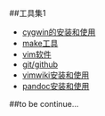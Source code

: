 <!---title:提高效率的工具的使用和安装-->

##工具集1

* [cygwin的安装和使用](install_and_use_cygwin.html)
* [make工具](use_make.html)
* [vim软件](vim.html)
* [git/github]()
* [vimwiki安装和使用](install_vimwiki.html)
* [pandoc安装和使用](install_pandoc.html)

##to be continue...
